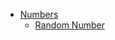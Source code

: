 
* [Numbers](https://github.com/GustavBrunszwig/JS_wiki/blob/main/utility_functions/numbers)
  * [Random Number](https://github.com/GustavBrunszwig/JS_wiki/blob/main/utilty_functions/numbers/random_number.md)
